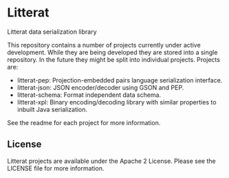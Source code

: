 # Litterat

Litterat data serialization library

This repository contains a number of projects currently under active development. While they are being developed they are stored into a single repository. In the future they might be split into individual projects. Projects are:

- litterat-pep: Projection-embedded pairs language serialization interface.
- litterat-json: JSON encoder/decoder using GSON and PEP.
- litterat-schema: Format independent data schema.
- litterat-xpl: Binary encoding/decoding library with similar properties to inbuilt Java serialization.

See the readme for each project for more information.

## License

Litterat projects are available under the Apache 2 License. Please see the LICENSE file for more information.


